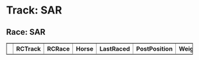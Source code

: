 # Track: SAR
## Race: SAR
<table border="1" class="dataframe">
  <thead>
    <tr style="text-align: right;">
      <th></th>
      <th>RCTrack</th>
      <th>RCRace</th>
      <th>Horse</th>
      <th>LastRaced</th>
      <th>PostPosition</th>
      <th>Weight</th>
      <th>Lasix</th>
      <th>Owner</th>
      <th>Breeder</th>
      <th>Jockey</th>
      <th>JockeyScore1</th>
      <th>JockeyScore2</th>
      <th>Trainer</th>
      <th>TrainerScore1</th>
      <th>TrainerScore2</th>
      <th>JTScore</th>
      <th>ScoreEarnings</th>
      <th>Score</th>
      <th>ScoreOld</th>
      <th>ScoreLife</th>
      <th>Consistency</th>
      <th>PressureMoney</th>
      <th>PressureResults</th>
      <th>Pressure</th>
      <th>NewDate</th>
      <th>ScoreSpeed</th>
      <th>ScoreSpeedMean</th>
      <th>ScoreSpeedStd</th>
      <th>ScoreSpeedSlope</th>
      <th>ScoreSpeedIntercept</th>
      <th>ScoreSpeedRvalue</th>
      <th>ScoreSpeedPvalue</th>
      <th>ScoreSpeedStderr</th>
      <th>DistanceMean</th>
      <th>DistanceStd</th>
      <th>TimeMean</th>
      <th>TimeStd</th>
      <th>TrainerScore</th>
      <th>TrainerMoneyPercent</th>
      <th>TrainerAvgWinPayoff</th>
      <th>TrainerConsistency</th>
      <th>TrainerPressure</th>
      <th>TrainerTestScore</th>
      <th>JockeyScore</th>
      <th>JockeyMoneyPercent</th>
      <th>JockeyAvgWinPayoff</th>
      <th>JockeyConsistency</th>
      <th>JockeyPressure</th>
      <th>JockeyTestScore</th>
    </tr>
  </thead>
  <tbody>
  </tbody>
</table>

